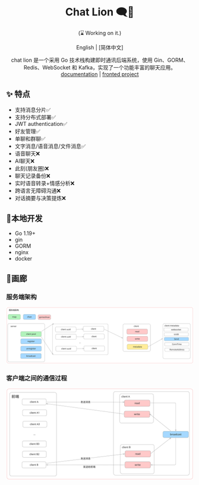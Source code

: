 <div align="center">

# Chat Lion 🗨️🦁
 (⌛ Working on it.)

English | [简体中文]

chat lion 是一个采用 Go 技术栈构建即时通讯后端系统，使用 Gin、GORM、Redis、WebSocket 和 Kafka，实现了一个功能丰富的聊天应用。
[documentation]() | [fronted project](https://github.com/kapbl/LionChat-Fronted)
</div>


## ✨ 特点
- 支持消息分片✅
- 支持分布式部署✅
- JWT authentication✅
- 好友管理✅
- 单聊和群聊✅
- 文字消息/语音消息/文件消息✅
- 语音聊天❌
- AI聊天❌
- 此刻(朋友圈)❌
- 聊天记录备份❌
- 实时语音转录+情感分析❌
- 跨语言无障碍沟通❌
- 对话摘要与决策提炼❌

## 🎐本地开发
- Go 1.19+
- gin
- GORM
- nginx
- docker
## 🦁画廊
### 服务端架构
![服务端架构](resources\logo\服务端架构.svg)
### 客户端之间的通信过程
![客户端之间的通信过程](resources\logo\客户端之间的通信过程.svg)


